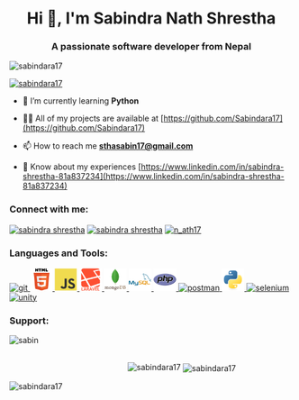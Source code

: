 <h1 align="center">Hi 👋, I'm Sabindra Nath Shrestha</h1>
<h3 align="center">A passionate software developer from Nepal</h3>

<p align="left"> <img src="https://komarev.com/ghpvc/?username=sabindara17&label=Profile%20views&color=0e75b6&style=flat" alt="sabindara17" /> </p>

<p align="left"> <a href="https://github.com/ryo-ma/github-profile-trophy"><img src="https://github-profile-trophy.vercel.app/?username=sabindara17" alt="sabindara17" /></a> </p>

- 🌱 I’m currently learning **Python**

- 👨‍💻 All of my projects are available at [https://github.com/Sabindara17](https://github.com/Sabindara17)

- 📫 How to reach me **sthasabin17@gmail.com**

- 📄 Know about my experiences [https://www.linkedin.com/in/sabindra-shrestha-81a837234](https://www.linkedin.com/in/sabindra-shrestha-81a837234)

<h3 align="left">Connect with me:</h3>
<p align="left">
<a href="https://linkedin.com/in/sabindra shrestha" target="blank"><img align="center" src="https://raw.githubusercontent.com/rahuldkjain/github-profile-readme-generator/master/src/images/icons/Social/linked-in-alt.svg" alt="sabindra shrestha" height="30" width="40" /></a>
<a href="https://fb.com/sabindra shrestha" target="blank"><img align="center" src="https://raw.githubusercontent.com/rahuldkjain/github-profile-readme-generator/master/src/images/icons/Social/facebook.svg" alt="sabindra shrestha" height="30" width="40" /></a>
<a href="https://instagram.com/n_ath17" target="blank"><img align="center" src="https://raw.githubusercontent.com/rahuldkjain/github-profile-readme-generator/master/src/images/icons/Social/instagram.svg" alt="n_ath17" height="30" width="40" /></a>
</p>

<h3 align="left">Languages and Tools:</h3>
<p align="left"> <a href="https://git-scm.com/" target="_blank" rel="noreferrer"> <img src="https://www.vectorlogo.zone/logos/git-scm/git-scm-icon.svg" alt="git" width="40" height="40"/> </a> <a href="https://www.w3.org/html/" target="_blank" rel="noreferrer"> <img src="https://raw.githubusercontent.com/devicons/devicon/master/icons/html5/html5-original-wordmark.svg" alt="html5" width="40" height="40"/> </a> <a href="https://developer.mozilla.org/en-US/docs/Web/JavaScript" target="_blank" rel="noreferrer"> <img src="https://raw.githubusercontent.com/devicons/devicon/master/icons/javascript/javascript-original.svg" alt="javascript" width="40" height="40"/> </a> <a href="https://laravel.com/" target="_blank" rel="noreferrer"> <img src="https://raw.githubusercontent.com/devicons/devicon/master/icons/laravel/laravel-plain-wordmark.svg" alt="laravel" width="40" height="40"/> </a> <a href="https://www.mongodb.com/" target="_blank" rel="noreferrer"> <img src="https://raw.githubusercontent.com/devicons/devicon/master/icons/mongodb/mongodb-original-wordmark.svg" alt="mongodb" width="40" height="40"/> </a> <a href="https://www.mysql.com/" target="_blank" rel="noreferrer"> <img src="https://raw.githubusercontent.com/devicons/devicon/master/icons/mysql/mysql-original-wordmark.svg" alt="mysql" width="40" height="40"/> </a> <a href="https://www.php.net" target="_blank" rel="noreferrer"> <img src="https://raw.githubusercontent.com/devicons/devicon/master/icons/php/php-original.svg" alt="php" width="40" height="40"/> </a> <a href="https://postman.com" target="_blank" rel="noreferrer"> <img src="https://www.vectorlogo.zone/logos/getpostman/getpostman-icon.svg" alt="postman" width="40" height="40"/> </a> <a href="https://www.python.org" target="_blank" rel="noreferrer"> <img src="https://raw.githubusercontent.com/devicons/devicon/master/icons/python/python-original.svg" alt="python" width="40" height="40"/> </a> <a href="https://www.selenium.dev" target="_blank" rel="noreferrer"> <img src="https://raw.githubusercontent.com/detain/svg-logos/780f25886640cef088af994181646db2f6b1a3f8/svg/selenium-logo.svg" alt="selenium" width="40" height="40"/> </a> <a href="https://unity.com/" target="_blank" rel="noreferrer"> <img src="https://www.vectorlogo.zone/logos/unity3d/unity3d-icon.svg" alt="unity" width="40" height="40"/> </a> </p>

<h3 align="left">Support:</h3>
<p><a href="https://www.buymeacoffee.com/sabin"> <img align="left" src="https://cdn.buymeacoffee.com/buttons/v2/default-yellow.png" height="50" width="210" alt="sabin" /></a></p><br><br>

<p><img align="left" src="https://github-readme-stats.vercel.app/api/top-langs?username=sabindara17&show_icons=true&locale=en&layout=compact" alt="sabindara17" /></p>

<p>&nbsp;<img align="center" src="https://github-readme-stats.vercel.app/api?username=sabindara17&show_icons=true&locale=en" alt="sabindara17" /></p>

<p><img align="center" src="https://github-readme-streak-stats.herokuapp.com/?user=sabindara17&" alt="sabindara17" /></p>

